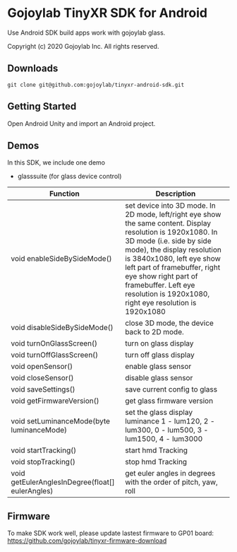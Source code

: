 # Gojoylab TinyXR SDK for Android

Use Android SDK build apps work with gojoylab glass.

Copyright (c) 2020 Gojoylab Inc. All rights reserved.

## Downloads

```
git clone git@github.com:gojoylab/tinyxr-android-sdk.git
```

## Getting Started

Open Android Unity and import an Android project.

## Demos

In this SDK, we include one demo

- glasssuite (for glass device control)

Function | Description
---|---
void enableSideBySideMode() | set device into 3D mode. In 2D mode, left/right eye show the same content. Display resolution is 1920x1080. In 3D mode (i.e. side by side mode), the display resolution is 3840x1080, left eye show left part of framebuffer, right eye show right part of framebuffer. Left eye resolution is 1920x1080, right eye resolution is 1920x1080
void disableSideBySideMode() | close 3D mode, the device back to 2D mode.
void turnOnGlassScreen() | turn on glass display
void turnOffGlassScreen() | turn off glass display
void openSensor() | enable glass sensor
void closeSensor() | disable glass sensor
void saveSettings() | save current config to glass
void getFirmwareVersion() | get glass firmware version
void setLuminanceMode(byte luminanceMode) | set the glass display luminance 1 - lum120, 2 - lum300, 0 - lum500, 3 - lum1500, 4 - lum3000
void startTracking() | start hmd Tracking
void stopTracking() | stop hmd Tracking
void getEulerAnglesInDegree(float[] eulerAngles) | get euler angles in degrees with the order of pitch, yaw, roll

## Firmware
To make SDK work well, please update lastest firmware to GP01 board: https://github.com/gojoylab/tinyxr-firmware-download
